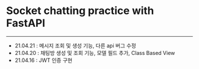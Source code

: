 # Socket chatting practice with FastAPI
---

- 21.04.21 : 메시지 조회 및 생성 기능, 다른 api 버그 수정
- 21.04.20 : 채팅방 생성 및 조회 기능, 모델 필드 추가, Class Based View
- 21.04.16 : JWT 인증 구현